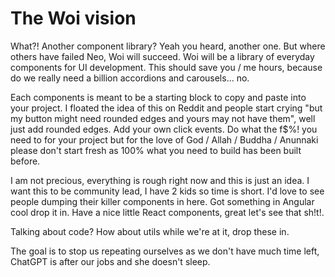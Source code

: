 # The Woi vision

What?! Another component library? Yeah you heard, another one. But where others have failed Neo, Woi will succeed. Woi will be a library of everyday components for UI development. This should save you / me hours, because do we really need a billion accordions and carousels... no.

Each components is meant to be a starting block to copy and paste into your project. I floated the idea of this on Reddit and people start crying "but my button might need rounded edges and yours may not have them", well just add rounded edges. Add your own click events. Do what the f$%! you need to for your project but for the love of God / Allah / Buddha / Anunnaki please don't start fresh as 100% what you need to build has been built before.

I am not precious, everything is rough right now and this is just an idea. I want this to be community lead, I have 2 kids so time is short. I'd love to see people dumping their killer components in here. Got something in Angular cool drop it in. Have a nice little React components, great let's see that sh!t!.

Talking about code? How about utils while we're at it, drop these in.

The goal is to stop us repeating ourselves as we don't have much time left, ChatGPT is after our jobs and she doesn't sleep.
